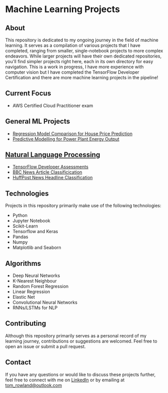 # Machine Learning Projects

## About
This repository is dedicated to my ongoing journey in the field of machine learning. It serves as a compilation of various projects that I have completed, ranging from smaller, single-notebook projects to more complex endeavors. While larger projects will have their own dedicated repositories, you'll find simpler projects right here, each in its own directory for easy navigation. This is a work in progress, I have more experience with computer vision but I have completed the TensorFlow Developer Certification and there are more machine learning projects in the pipeline!

## Current Focus
- AWS Certified Cloud Practitioner exam

## General ML Projects 

- [Regression Model Comparison for House Price Prediction ](House-Prices)
- [Predictive Modelling for Power Plant Energy Output](https://github.com/trow-land/Machine-Learning/tree/main/Predictive%20Modeling%20for%20Energy%20Output%20of%20a%20Combined%20Cycle%20Power%20Plant)

## [Natural Language Processing](https://github.com/trow-land/Machine-Learning/tree/main/NLP)

- [TensorFlow Developer Assessments](https://github.com/trow-land/Machine-Learning/tree/main/NLP/TF_Assessments)
- [BBC News Article Classificication](https://github.com/trow-land/Machine-Learning/tree/main/NLP/BBC_News_Archive)
- [HuffPost News Headline Classification](https://github.com/trow-land/Machine-Learning/tree/main/NLP/News_Article_Categorisation)


## Technologies
Projects in this repository primarily make use of the following technologies:
- Python
- Jupyter Notebook
- Scikit-Learn
- Tensorflow and Keras
- Pandas
- Numpy
- Matplotlib and Seaborn

## Algorithms
- Deep Neural Networks
- K-Nearest Neighbour
- Random Forest Regression
- Linear Regression 
- Elastic Net
- Convolutional Neural Networks
- RNNs/LSTMs for NLP

## Contributing
Although this repository primarily serves as a personal record of my learning journey, contributions or suggestions are welcomed. Feel free to open an issue or submit a pull request.


## Contact
If you have any questions or would like to discuss these projects further, feel free to connect with me on [LinkedIn](https://www.linkedin.com/in/thomas-rowland1/) or by emailing at [tom_rowland@outlook.com](mailto:tom_rowland@outlook.com)

